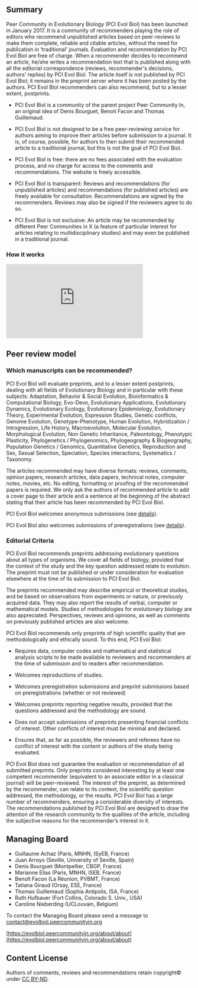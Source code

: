 ## Summary

Peer Community in Evolutionary Biology (PCI Evol Biol) has been launched in January 2017. It is a community of recommenders playing the role of editors who recommend unpublished articles based on peer-reviews to make them complete, reliable and citable articles, without the need for publication in ‘traditional’ journals. Evaluation and recommendation by PCI Evol Biol are free of charge. When a recommender decides to recommend an article, he/she writes a recommendation text that is published along with all the editorial correspondence (reviews, recommender's decisions, authors’ replies) by PCI Evol Biol. The article itself is not published by PCI Evol Biol; it remains in the preprint server where it has been posted by the authors. PCI Evol Biol recommenders can also recommend, but to a lesser extent, postprints.

* PCI Evol Biol is a community of the parent project Peer Community In, an original idea of Denis Bourguet, Benoit Facon and Thomas Guillemaud.

* PCI Evol Biol is not designed to be a free peer-reviewing service for authors aiming to improve their articles before submission to a journal. It is, of course, possible, for authors to then submit their recommended article to a traditional journal, but this is not the goal of PCI Evol Biol.

* PCI Evol Biol is free: there are no fees associated with the evaluation process, and no charge for access to the comments and recommendations. The website is freely accessible.

* PCI Evol Biol is transparent: Reviews and recommendations (for unpublished articles) and recommendations (for published articles) are freely available for consultation. Recommendations are signed by the recommenders. Reviews may also be signed if the reviewers agree to do so.

* PCI Evol Biol is not exclusive: An article may be recommended by different Peer Communities in X (a feature of particular interest for articles relating to multidisciplinary studies) and may even be published in a traditional journal.

### How it works
<iframe width="370" height="200" src="https://www.youtube.com/embed/4PZhpnc8wwo" frameborder="0" allowfullscreen=""></iframe>

## Peer review model

### Which manuscripts can be recommended?

PCI Evol Biol will evaluate preprints, and to a lesser extent postprints, dealing with all fields of Evolutionary Biology and in particular with these subjects: Adaptation, Behavior & Social Evolution, Bioinformatics & Computational Biology, Evo-Devo, Evolutionary Applications, Evolutionary Dynamics, Evolutionary Ecology, Evolutionary Epidemiology, Evolutionary Theory, Experimental Evolution, Expression Studies, Genetic conflicts, Genome Evolution, Genotype-Phenotype, Human Evolution, Hybridization / Introgression, Life History, Macroevolution, Molecular Evolution, Morphological Evolution, Non Genetic Inheritance, Paleontology, Phenotypic Plasticity, Phylogenetics / Phylogenomics, Phylogeography & Biogeography, Population Genetics / Genomics, Quantitative Genetics, Reproduction and Sex, Sexual Selection, Speciation, Species interactions, Systematics / Taxonomy.
 
The articles recommended may have diverse formats: reviews, comments, opinion papers, research articles, data papers, technical notes, computer notes, movies, etc. No editing, formatting or proofing of the recommended papers is required. We only ask the authors of recommended article to add a cover page to their article and a sentence at the beginning of the abstract stating that their article has been recommended by PCI Evol Biol. 

PCI Evol Biol welcomes anonymous submissions (see [details](https://evolbiol.peercommunityin.org/about/help_generic/for%20authors_)).

PCI Evol Biol also welcomes submissions of preregistrations (see [details](https://evolbiol.peercommunityin.org/about/help_practical#To%20submit%20a%20preregistration%20of%20a%20study)).

### Editorial Criteria

PCI Evol Biol recommends preprints addressing evolutionary questions about all types of organisms. We cover all fields of biology, provided that the context of the study and the key question addressed relate to evolution. The preprint must not be published or under consideration for evaluation elsewhere at the time of its submission to PCI Evol Biol.
 
The preprints recommended may describe empirical or theoretical studies, and be based on observations from experiments or nature, or previously acquired data. They may also report the results of verbal, computer or mathematical models. Studies of methodologies for evolutionary biology are also appreciated. Perspectives, reviews and opinions, as well as comments on previously published articles are also welcome.
 
PCI Evol Biol recommends only preprints of high scientific quality that are methodologically and ethically sound. To this end, PCI Evol Biol:

* Requires data, computer codes and mathematical and statistical analysis scripts to be made available to reviewers and recommenders at the time of submission and to readers after recommendation.

* Welcomes reproductions of studies.

* Welcomes preregistration submissions and preprint submissions based on preregistrations (whether or not reviewed)

* Welcomes preprints reporting negative results, provided that the questions addressed and the methodology are sound.

* Does not accept submissions of preprints presenting financial conflicts of interest. Other conflicts of interest must be minimal and declared.

* Ensures that, as far as possible, the reviewers and referees have no conflict of interest with the content or authors of the study being evaluated.
 
PCI Evol Biol does not guarantee the evaluation or recommendation of all submitted preprints. Only preprints considered interesting by at least one competent recommender (equivalent to an associate editor in a classical journal) will be peer-reviewed. The interest of the preprint, as determined by the recommender, can relate to its context, the scientific question addressed, the methodology, or the results. PCI Evol Biol has a large number of recommenders, ensuring a considerable diversity of interests. The recommendations published by PCI Evol Biol are designed to draw the attention of the research community to the qualities of the article, including the subjective reasons for the recommender’s interest in it.

## Managing Board

* Guillaume Achaz (Paris, MNHN, ISyEB, France)
* Juan Arroyo (Seville, University of Seville, Spain)
* Denis Bourguet (Montpellier, CBGP, France)
* Marianne Elias (Paris, MNHN, ISEB, France)
* Benoît Facon (La Réunion, PVBMT, France)
* Tatiana Giraud (Orsay, ESE, France)
* Thomas Guillemaud (Sophia Antipolis, ISA, France)
* Ruth Hufbauer (Fort Collins, Colorado S. Univ., USA)
* Caroline Nieberding (UCLouvain, Belgium)

To contact the Managing Board please send a message to [contact@evolbiol.peercommunityin.org](mailto:contact@evolbiol.peercommunityin.org)

[https://evolbiol.peercommunityin.org/about/about](https://evolbiol.peercommunityin.org/about/about)

## Content License

Authors of comments, reviews and recommendations retain copyright© under [CC BY-ND](https://creativecommons.org/licenses/by-nd/4.0/).